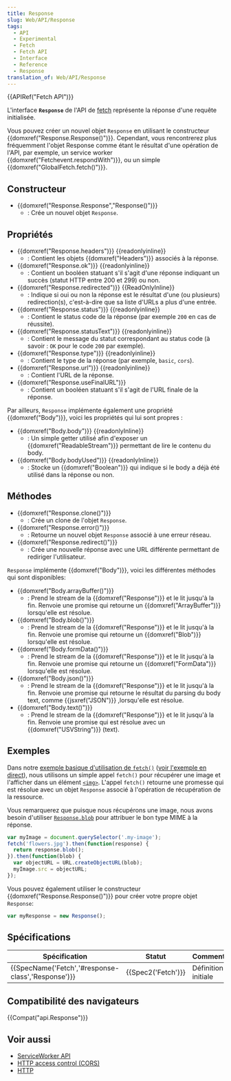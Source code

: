 ```yaml
---
title: Response
slug: Web/API/Response
tags:
  - API
  - Experimental
  - Fetch
  - Fetch API
  - Interface
  - Reference
  - Response
translation_of: Web/API/Response
---
```

{{APIRef("Fetch API")}}

L'interface **`Response`** de l'API de [fetch](/fr/docs/Web/API/Fetch_API) représente la réponse d'une requête initialisée.

Vous pouvez créer un nouvel objet `Response` en utilisant le constructeur {{domxref("Response.Response()")}}. Cependant, vous rencontrerez plus fréquemment l'objet Response comme étant le résultat d'une opération de l'API, par exemple, un service worker {{domxref("Fetchevent.respondWith")}}, ou un simple {{domxref("GlobalFetch.fetch()")}}.

## Constructeur

- {{domxref("Response.Response","Response()")}}
  - : Crée un nouvel objet `Response`.

## Propriétés

- {{domxref("Response.headers")}} {{readonlyinline}}
  - : Contient les objets {{domxref("Headers")}} associés à la réponse.
- {{domxref("Response.ok")}} {{readonlyinline}}
  - : Contient un booléen statuant s'il s'agit d'une réponse indiquant un succès (statut HTTP entre 200 et 299) ou non.
- {{domxref("Response.redirected")}} {{ReadOnlyInline}}
  - : Indique si oui ou non la réponse est le résultat d'une (ou plusieurs) redirection(s), c'est-à-dire que sa liste d'URLs a plus d'une entrée.
- {{domxref("Response.status")}} {{readonlyinline}}
  - : Contient le status code de la réponse (par exemple `200` en cas de réussite).
- {{domxref("Response.statusText")}} {{readonlyinline}}
  - : Contient le message du statut correspondant au status code (à savoir : `OK` pour le code `200` par exemple).
- {{domxref("Response.type")}} {{readonlyinline}}
  - : Contient le type de la réponse (par exemple, `basic`, `cors`).
- {{domxref("Response.url")}} {{readonlyinline}}
  - : Contient l'URL de la réponse.
- {{domxref("Response.useFinalURL")}}
  - : Contient un booléen statuant s'il s'agit de l'URL finale de la réponse.

Par ailleurs, `Response` implémente également une propriété {{domxref("Body")}}, voici les propriétés qui lui sont propres :

- {{domxref("Body.body")}} {{readonlyInline}}
  - : Un simple getter utilisé afin d'exposer un {{domxref("ReadableStream")}} permettant de lire le contenu du body.
- {{domxref("Body.bodyUsed")}} {{readonlyInline}}
  - : Stocke un {{domxref("Boolean")}} qui indique si le body a déjà été utilisé dans la réponse ou non.

## Méthodes

- {{domxref("Response.clone()")}}
  - : Crée un clone de l'objet `Response`.
- {{domxref("Response.error()")}}
  - : Retourne un nouvel objet `Response` associé à une erreur réseau.
- {{domxref("Response.redirect()")}}
  - : Crée une nouvelle réponse avec une URL différente permettant de rediriger l'utilisateur.

`Response` implémente {{domxref("Body")}}, voici les différentes méthodes qui sont disponibles:

- {{domxref("Body.arrayBuffer()")}}
  - : Prend le stream de la {{domxref("Response")}} et le lit jusqu'à la fin. Renvoie une promise qui retourne un {{domxref("ArrayBuffer")}} lorsqu'elle est résolue.
- {{domxref("Body.blob()")}}
  - : Prend le stream de la {{domxref("Response")}} et le lit jusqu'à la fin. Renvoie une promise qui retourne un {{domxref("Blob")}} lorsqu'elle est résolue.
- {{domxref("Body.formData()")}}
  - : Prend le stream de la {{domxref("Response")}} et le lit jusqu'à la fin. Renvoie une promise qui retourne un {{domxref("FormData")}} lorsqu'elle est résolue.
- {{domxref("Body.json()")}}
  - : Prend le stream de la {{domxref("Response")}} et le lit jusqu'à la fin. Renvoie une promise qui retourne le résultat du parsing du body text, comme {{jsxref("JSON")}} ,lorsqu'elle est résolue.
- {{domxref("Body.text()")}}
  - : Prend le stream de la {{domxref("Response")}} et le lit jusqu'à la fin. Renvoie une promise qui est résolue avec un {{domxref("USVString")}} (text).

## Exemples

Dans notre [exemple basique d'utilisation de `fetch()`](https://github.com/mdn/fetch-examples/tree/master/basic-fetch) ([voir l'exemple en direct](https://mdn.github.io/fetch-examples/basic-fetch/)), nous utilisons un simple appel `fetch()` pour récupérer une image et l'afficher dans un élément [`<img>`](/fr/docs/Web/HTML/Element/img). L'appel `fetch()` retourne une promesse qui est résolue avec un objet `Response` associé à l'opération de récupération de la ressource.

Vous remarquerez que puisque nous récupérons une image, nous avons besoin d'utiliser [`Response.blob`](/fr/docs/Web/API/Response/blob) pour attribuer le bon type MIME à la réponse.

```js
var myImage = document.querySelector('.my-image');
fetch('flowers.jpg').then(function(response) {
  return response.blob();
}).then(function(blob) {
  var objectURL = URL.createObjectURL(blob);
  myImage.src = objectURL;
});
```

Vous pouvez également utiliser le constructeur {{domxref("Response.Response()")}} pour créer votre propre objet `Response`:

```js
var myResponse = new Response();
```

## Spécifications

| Spécification                                                        | Statut                   | Commentaire         |
| -------------------------------------------------------------------- | ------------------------ | ------------------- |
| {{SpecName('Fetch','#response-class','Response')}} | {{Spec2('Fetch')}} | Définition initiale |

## Compatibilité des navigateurs

{{Compat("api.Response")}}

## Voir aussi

- [ServiceWorker API](/fr/docs/Web/API/ServiceWorker_API)
- [HTTP access control (CORS)](/fr/docs/Web/HTTP/Access_control_CORS)
- [HTTP](/fr/docs/Web/HTTP)
